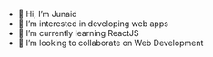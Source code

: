 - 👋 Hi, I’m Junaid
- 👀 I’m interested in developing web apps
- 🌱 I’m currently learning ReactJS
- 💞️ I’m looking to collaborate on Web Development



<!---
JunaidOfficialNow/JunaidOfficialNow is a ✨ special ✨ repository because its `README.md` (this file) appears on your GitHub profile.
You can click the Preview link to take a look at your changes.
--->
